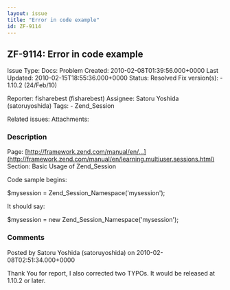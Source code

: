 ```yaml
---
layout: issue
title: "Error in code example"
id: ZF-9114
---
```


ZF-9114: Error in code example
------------------------------

 Issue Type: Docs: Problem Created: 2010-02-08T01:39:56.000+0000 Last Updated: 2010-02-15T18:55:36.000+0000 Status: Resolved Fix version(s): - 1.10.2 (24/Feb/10)
 
 Reporter:  fisharebest (fisharebest)  Assignee:  Satoru Yoshida (satoruyoshida)  Tags: - Zend\_Session
 
 Related issues: 
 Attachments: 
### Description

Page: [http://framework.zend.com/manual/en/…](http://framework.zend.com/manual/en/learning.multiuser.sessions.html) Section: Basic Usage of Zend\_Session

Code sample begins:

$mysession = Zend\_Session\_Namespace('mysession');

It should say:

$mysession = new Zend\_Session\_Namespace('mysession');

 

 

### Comments

Posted by Satoru Yoshida (satoruyoshida) on 2010-02-08T02:51:34.000+0000

Thank You for report, I also corrected two TYPOs. It would be released at 1.10.2 or later.

 

 